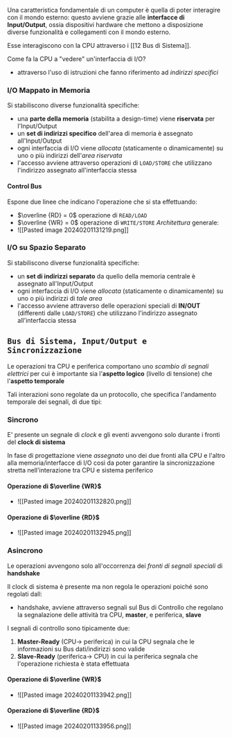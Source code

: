 Una caratteristica fondamentale di un computer è quella di poter interagire con il mondo esterno: questo avviene grazie alle **interfacce di Input/Output**, ossia dispositivi hardware che mettono a disposizione diverse funzionalità e collegamenti con il mondo esterno.

Esse interagiscono con la CPU attraverso i [[12 Bus di Sistema]].

Come fa la CPU a "vedere" un'interfaccia di I/O?
- attraverso l'uso di istruzioni che fanno riferimento ad *indirizzi specifici*
### I/O Mappato in Memoria
Si stabiliscono diverse funzionalità specifiche:
- una **parte della memoria** (stabilita a design-time) viene **riservata** per l'Input/Output
- un **set di indirizzi specifico** dell'area di memoria è assegnato all'Input/Output
- ogni interfaccia di I/O viene *allocata* (staticamente o dinamicamente) su uno o più indirizzi dell'*area riservata*
- l'accesso avviene attraverso operazioni di `LOAD/STORE` che utilizzano l'indirizzo assegnato all'interfaccia stessa
#### Control Bus
Espone due linee che indicano l'operazione che si sta effettuando:
- $\overline {RD} = 0$ operazione di `READ/LOAD` 
- $\overline {WR} = 0$ operazione di `WRITE/STORE`
*Architettura* generale:
- ![[Pasted image 20240201131219.png]]
### I/O su Spazio Separato
Si stabiliscono diverse funzionalità specifiche:
- un **set di indirizzi separato** da quello della memoria centrale è assegnato all'Input/Output
- ogni interfaccia di I/O viene *allocata* (staticamente o dinamicamente) su uno o più indirizzi di *tale area*
- l'accesso avviene attraverso delle operazioni speciali di **IN/OUT** (differenti dalle `LOAD/STORE`) che utilizzano l'indirizzo assegnato all'interfaccia stessa
## `Bus di Sistema, Input/Output e Sincronizzazione`
Le operazioni tra CPU e periferica comportano uno *scambio di segnali elettrici* per cui è importante sia l'**aspetto logico** (livello di tensione) che l'**aspetto temporale**

Tali interazioni sono regolate da un protocollo, che specifica l'andamento temporale dei segnali, di due tipi:
### Sincrono
E' presente un segnale di *clock* e gli eventi avvengono solo durante i fronti del **clock di sistema**

In fase di progettazione viene *assegnato* uno dei due fronti alla CPU e l'altro alla memoria/interfacce di I/O così da poter garantire la sincronizzazione stretta nell'interazione tra CPU e sistema periferico
#### Operazione di $\overline {WR}$
- ![[Pasted image 20240201132820.png]]
#### Operazione di $\overline {RD}$
- ![[Pasted image 20240201132945.png]]
### Asincrono
Le operazioni avvengono solo all'occorrenza dei *fronti di segnali speciali* di **handshake**

Il clock di sistema è presente ma non regola le operazioni poiché sono regolati dall:
- handshake, avviene attraverso segnali sul Bus di Controllo che regolano la segnalazione delle attività tra CPU, **master**, e periferica, **slave**

I segnali di controllo sono tipicamente due:
1. **Master-Ready** (CPU$\rightarrow$ periferica) in cui la CPU segnala che le informazioni su Bus dati/indirizzi sono valide
2. **Slave-Ready** (periferica$\rightarrow$ CPU) in cui la periferica segnala che l'operazione richiesta è stata effettuata
#### Operazione di $\overline {WR}$
- ![[Pasted image 20240201133942.png]]
#### Operazione di $\overline {RD}$
- ![[Pasted image 20240201133956.png]]
